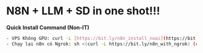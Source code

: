 # N8N + LLM + SD in one shot!!!

**Quick Install Command (Non-IT)**

```bash
- VPS Không GPU: curl -L [https://bit.ly/n8n_install_noai](https://bit.ly/n8n_install_one_shot) | sh
- Chạy lại n8n có Ngrok: sh <(curl -L https://bit.ly/n8n_with_ngrok) (chỉ chạy sau khi chạy 1 trong 2 lệnh trên)
```
